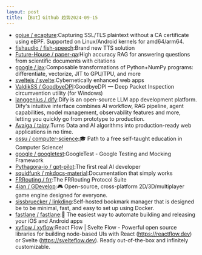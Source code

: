 ```yaml
---
layout: post
title: 【Bot】Github 趋势2024-09-15
---
```


* [gojue / ecapture](https://github.com/gojue/ecapture):Capturing SSL/TLS plaintext without a CA certificate using eBPF. Supported on Linux/Android kernels for amd64/arm64.
* [fishaudio / fish-speech](https://github.com/fishaudio/fish-speech):Brand new TTS solution
* [Future-House / paper-qa](https://github.com/Future-House/paper-qa):High accuracy RAG for answering questions from scientific documents with citations
* [google / jax](https://github.com/google/jax):Composable transformations of Python+NumPy programs: differentiate, vectorize, JIT to GPU/TPU, and more
* [sveltejs / svelte](https://github.com/sveltejs/svelte):Cybernetically enhanced web apps
* [ValdikSS / GoodbyeDPI](https://github.com/ValdikSS/GoodbyeDPI):GoodbyeDPI — Deep Packet Inspection circumvention utility (for Windows)
* [langgenius / dify](https://github.com/langgenius/dify):Dify is an open-source LLM app development platform. Dify's intuitive interface combines AI workflow, RAG pipeline, agent capabilities, model management, observability features and more, letting you quickly go from prototype to production.
* [Avaiga / taipy](https://github.com/Avaiga/taipy):Turns Data and AI algorithms into production-ready web applications in no time.
* [ossu / computer-science](https://github.com/ossu/computer-science):🎓 Path to a free self-taught education in Computer Science!
* [google / googletest](https://github.com/google/googletest):GoogleTest - Google Testing and Mocking Framework
* [Pythagora-io / gpt-pilot](https://github.com/Pythagora-io/gpt-pilot):The first real AI developer
* [squidfunk / mkdocs-material](https://github.com/squidfunk/mkdocs-material):Documentation that simply works
* [FRRouting / frr](https://github.com/FRRouting/frr):The FRRouting Protocol Suite
* [4ian / GDevelop](https://github.com/4ian/GDevelop):🎮 Open-source, cross-platform 2D/3D/multiplayer game engine designed for everyone.
* [sissbruecker / linkding](https://github.com/sissbruecker/linkding):Self-hosted bookmark manager that is designed be to be minimal, fast, and easy to set up using Docker.
* [fastlane / fastlane](https://github.com/fastlane/fastlane):🚀 The easiest way to automate building and releasing your iOS and Android apps
* [xyflow / xyflow](https://github.com/xyflow/xyflow):React Flow | Svelte Flow - Powerful open source libraries for building node-based UIs with React (https://reactflow.dev) or Svelte (https://svelteflow.dev). Ready out-of-the-box and infinitely customizable.
